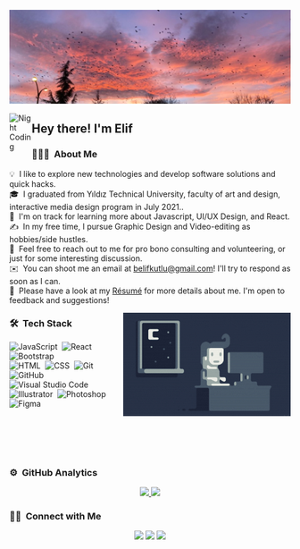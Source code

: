 ![Busra Elif Kutlu Banner](https://github.com/belifkutlu/belifkutlu/blob/main/1500x500.jpeg?raw=true)

<img alt="Night Coding" src="./assets/Hand%20Wave.gif" width='40' align="left"/><h2>Hey there! I'm Elif</h2>

<!-- ## 👋 &nbsp;Hey there! I'm Elif -->

### 👨🏻‍💻 &nbsp;About Me

💡 &nbsp;I like to explore new technologies and develop software solutions and quick hacks.\
🎓 &nbsp;I graduated from Yıldız Technical University, faculty of art and design, interactive media design program in July 2021..\
🌱 &nbsp;I'm on track for learning more about Javascript, UI/UX Design, and React.\
✍️ &nbsp;In my free time, I pursue Graphic Design and Video-editing as hobbies/side hustles.\
💬 &nbsp;Feel free to reach out to me for pro bono consulting and volunteering, or just for some interesting discussion.\
✉️ &nbsp;You can shoot me an email at belifkutlu@gmail.com! I'll try to respond as soon as I can.\
📄 &nbsp;Please have a look at my [Résumé](https://drive.google.com/file/d/1urfCUEfzvjwhgDlkkBwyLfx9jfufMxX2/view?usp=sharing) for more details about me. I'm open to feedback and suggestions!

<img alt="Night Coding" src="https://raw.githubusercontent.com/AVS1508/AVS1508/master/assets/Night-Coding.gif" align="right"/>

### 🛠 &nbsp;Tech Stack


![JavaScript](https://img.shields.io/badge/-JavaScript-05122A?style=flat&logo=javascript)&nbsp;
![React](https://img.shields.io/badge/-React-05122A?style=flat&logo=react)&nbsp;
![Bootstrap](https://img.shields.io/badge/-Bootstrap-05122A?style=flat&logo=bootstrap&logoColor=563D7C)\
![HTML](https://img.shields.io/badge/-HTML-05122A?style=flat&logo=HTML5)&nbsp;
![CSS](https://img.shields.io/badge/-CSS-05122A?style=flat&logo=CSS3&logoColor=1572B6)&nbsp;
![Git](https://img.shields.io/badge/-Git-05122A?style=flat&logo=git)&nbsp;
![GitHub](https://img.shields.io/badge/-GitHub-05122A?style=flat&logo=github)&nbsp;
![Visual Studio Code](https://img.shields.io/badge/-Visual%20Studio%20Code-05122A?style=flat&logo=visual-studio-code&logoColor=007ACC)&nbsp;
![Illustrator](https://img.shields.io/badge/-Illustrator-05122A?style=flat&logo=adobe-illustrator)&nbsp;
![Photoshop](https://img.shields.io/badge/-Photoshop-05122A?style=flat&logo=adobe-photoshop)&nbsp;
![Figma](https://img.shields.io/badge/Figma-F24E1E?style=for-the-badge&logo=figma&logoColor=white)

\
&nbsp;
\
&nbsp;
\
&nbsp;


 
 ### ⚙️ &nbsp;GitHub Analytics


<p align="center">
<a href="https://github.com/belifkutlu">
  <img height="180em" src="https://github-readme-stats-eight-theta.vercel.app/api?username=belifkutlu&show_icons=true&theme=algolia&include_all_commits=true&count_private=true"/>
  <img height="180em" src="https://github-readme-stats-eight-theta.vercel.app/api/top-langs/?username=belifkutlu&layout=compact&langs_count=8&theme=algolia"/>
</a>
</p>

### 🤝🏻 &nbsp;Connect with Me

<p align="center">
<a href="https://www.linkedin.com/in/b%C3%BC%C5%9Fra-elif-kutlu-64a70b187/"><img src="https://img.shields.io/badge/-Elif%20Kutlu-0077B5?style=flat&logo=Linkedin&logoColor=white"/></a>
<a href="mailto:belifkutlu@gmail.com"><img src="https://img.shields.io/badge/-belifkutlu@gmail.com-D14836?style=flat&logo=Gmail&logoColor=white"/></a>
<a href="https://www.behance.net/elifkutlu"><img src="https://img.shields.io/badge/-@elifkutlu-1769FF?style=flat&logo=Behance&logoColor=white"/></a>
</p>

